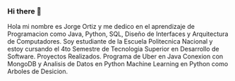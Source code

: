 ### Hi there 👋
Hola mi nombre es Jorge Ortiz y me dedico en el aprendizaje de Programacion como Java, Python, SQL, Diseño de Interfaces y Arquitectura de Computadores. Soy estudiante de la Escuela Politecnica Nacional y estoy cursando el 4to Semestre de Tecnologia Superior en Desarrollo de Software.
Proyectos Realizados.
Programa de Uber en Java
Conexion con MongoDB y Analisis de Datos en Python
Machine Learning en Python como Arboles de Desicion.


<!--
**JorgeOrtiz121/JorgeOrtiz121** is a ✨ _special_ ✨ repository because its `README.md` (this file) appears on your GitHub profile.

Here are some ideas to get you started:

- 🔭 I’m currently working on ...
- 🌱 I’m currently learning ...
- 👯 I’m looking to collaborate on ...
- 🤔 I’m looking for help with ...
- 💬 Ask me about ...
- 📫 How to reach me: ...
- 😄 Pronouns: ...
- ⚡ Fun fact: ...
-->
